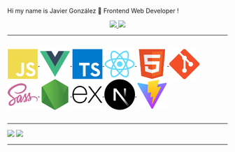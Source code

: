 <span>Hi my name is Javier González 👋
Frontend Web Developer </span>
!
<div align="center">
  <a href="https://github.com/javiergp23">
  <img height="200em" src="https://github-readme-stats.vercel.app/api?username=javiergp23&show_icons=true&theme=dark&include_all_commits=true&count_private=true"/>
  <img height="200em" src="https://github-readme-stats.vercel.app/api/top-langs/?username=javiergp23&layout=compact&langs_count=7&theme=dark"/>
</div>
  <hr>
<div style="display: inline_block;"><br>
  <img align="center" alt="-Js" height="70" width="70" src="https://raw.githubusercontent.com/devicons/devicon/master/icons/javascript/javascript-plain.svg">
  <img align="center" alt="-Vue" height="70" width="70" src="https://raw.githubusercontent.com/devicons/devicon/master/icons/vuejs/vuejs-original.svg">
  <img align="center" alt="-Ts" height="70" width="70" src="https://raw.githubusercontent.com/devicons/devicon/master/icons/typescript/typescript-plain.svg">
  <img align="center" alt="-React" height="70" width="70" src="https://raw.githubusercontent.com/devicons/devicon/master/icons/react/react-original.svg">  
  <img align="center" alt="-HTML" height="70" width="70" src="https://raw.githubusercontent.com/devicons/devicon/master/icons/html5/html5-original.svg">
  <img align="center" alt="-CSS" height="70" width="70" src="https://raw.githubusercontent.com/devicons/devicon/master/icons/git/git-original.svg">
  <img align="center" alt="-SASS" height="70" width="70" src="https://raw.githubusercontent.com/devicons/devicon/master/icons/sass/sass-original.svg">
  <img align="center" alt="-NODE" height="70" width="70" src="https://raw.githubusercontent.com/devicons/devicon/master/icons/nodejs/nodejs-original.svg">
  <img align="center" alt="-express" height="70" width="70" src="https://raw.githubusercontent.com/devicons/devicon/master/icons/express/express-original.svg">
  <img align="center" alt="-nextjs" height="70" width="70" src="https://raw.githubusercontent.com/devicons/devicon/master/icons/nextjs/nextjs-original.svg">
  <img align="center" alt="-express" height="70" width="70" src="https://raw.githubusercontent.com/devicons/devicon/master/icons/vitejs/vitejs-original.svg">
   
</div>
  
<br>
  
<hr>
 
<div> 
  
  <a href = "mailto:javiergonzalezp23@gmail.com"><img src="https://img.shields.io/badge/-Gmail-%23333?style=for-the-badge&logo=gmail&logoColor=white" target="_blank"></a>
  <a href="https://www.linkedin.com/in/javier-gonz%C3%A1lez-padilla-725265b5/" target="_blank"><img src="https://img.shields.io/badge/-LinkedIn-%230077B5?style=for-the-badge&logo=linkedin&logoColor=white" target="_blank"></a> 
  <hr>
 
 
 
</div>
